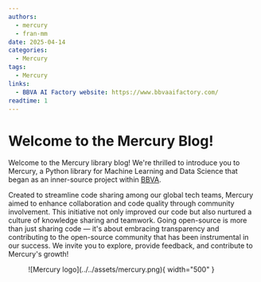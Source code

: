 ```yaml
---
authors:
  - mercury
  - fran-mm
date: 2025-04-14
categories:
  - Mercury
tags:
  - Mercury
links:
  - BBVA AI Factory website: https://www.bbvaaifactory.com/
readtime: 1
---
```


# Welcome to the Mercury Blog!

Welcome to the Mercury library blog! We're thrilled to introduce you to Mercury, a Python library for Machine Learning and Data Science that began as an inner-source project within [BBVA](https://www.bbva.es/en/).

<!-- more -->

Created to streamline code sharing among our global tech teams, Mercury aimed to enhance collaboration and code quality through community involvement. This initiative not only improved our code but also nurtured a culture of knowledge sharing and teamwork. Going open-source is more than just sharing code — it's about embracing transparency and contributing to the open-source community that has been instrumental in our success. We invite you to explore, provide feedback, and contribute to Mercury's growth!

<figure markdown="span">
  ![Mercury logo](../../assets/mercury.png){ width="500" }
</figure>